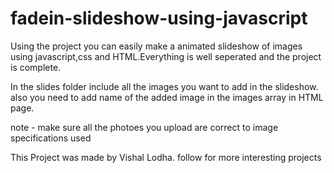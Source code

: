 # fadein-slideshow-using-javascript
Using the project you can easily make a animated slideshow of images using javascript,css and HTML.Everything is well seperated and the project is complete.


In the slides folder include all the images you want to add in the slideshow.
also you need to add name of the added image in the images array in HTML page.

note - make sure all the photoes you upload are correct to image specifications used 

This Project was made by Vishal Lodha.
follow for more interesting projects 
